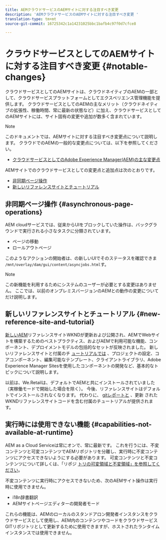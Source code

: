 ```yaml
---
title: AEMクラウドサービスのAEMサイトに対する注目すべき変更
description: 'AEMクラウドサービスのAEMサイトに対する注目すべき変更 '
translation-type: tm+mt
source-git-commit: 16725342c1a14231025bbc1bafb4c97f0d7cfce8

---
```



# クラウドサービスとしてのAEMサイトに対する注目すべき変更 {#notable-changes}

クラウドサービスとしてのAEMサイトは、クラウドネイティブのAEMの一部として、クラウドサービスプラットフォームとしてエクスペリエンス管理機能を提供します。 クラウドサービスとしてのAEMの主なメリット（クラウドネイティブの拡張性、稼働時間、常に最新の状態など）に加え、クラウドサービスとしてのAEMサイトには、サイト固有の変更や追加が数多く含まれています。

>[!NOTE]
>このドキュメントでは、AEMサイトに対する注目すべき変更点について説明します。 クラウドでのAEMの一般的な変更点については、以下を参照してください。
>
>* [クラウドサービスとしてのAdobe Experience Manager(AEM)の主な変更点](/help/release-notes/aem-cloud-changes.md)


AEMサイトでのクラウドサービスとしての変更点と追加点は次のとおりです。

* [非同期ページ操作](#asynchronous-page-operations)
* [新しいリファレンスサイトとチュートリアル](#new-reference-site-and-tutorial)

## 非同期ページ操作 {#asynchronous-page-operations}

AEM cloudサービスでは、従来からUIをブロックしていた操作は、バックグラウンドで実行される小さなタスクに分類されています。

* ページの移動
* ロールアウトページ

このようなアクションの開始者は、の新しいUIでそのステータスを確認できま `/mnt/overlay/dam/gui/content/asyncjobs.html`す。

>[!NOTE]
>
>この新機能を利用するためにシステムのユーザーが必要とする変更はありません。 ここでは、以前のオンプレミスバージョンのAEMとの動作の変更についてだけ説明します。

## 新しいリファレンスサイトとチュートリアル {#new-reference-site-and-tutorial}

[新しいAEM](https://wknd.site/)リファレンスサイトWKNDが更新および公開され、AEMでWebサイトを構築するためのベストプラクティス、およびAEMで利用可能な機能、コンポーネント、デプロイメントモデルの包括的なセットが反映されました。 新しいリファレンスサイトと付属のチ [ュートリアルでは](https://docs.adobe.com/content/help/en/experience-manager-learn/getting-started-wknd-tutorial-develop/overview.html) 、プロジェクトの設定、コアコンポーネント、編集可能なテンプレート、クライアントライブラリ、Adobe Experience Manager Sitesを使用したコンポーネントの開発など、基本的なトピックについて説明します。

以前は、We.Retailは、デフォルトでAEMと共にインストールされていました（実稼働モードで開始した場合を除く）。  今後、リファレンスサイトはデフォルトでインストールされなくなります。  代わりに、 [gitレポートと](https://github.com/adobe/aem-guides-wknd/) 、更新 [](https://docs.adobe.com/content/help/en/experience-manager-learn/getting-started-wknd-tutorial-develop/overview.html) されたWKNDリファレンスサイトコードを含む付属のチュートリアルが提供されます。

## 実行時には使用できない機能 {#capabilities-not-available-at-runtime}

AEM as a Cloud Serviceは常にオンで、常に最新です。 これを行うには、不変コンテンツと可変コンテンツでAEMリポジトリを分離し、実行時に不変コンテンツにアクセスできないようにする必要があります。 可変コンテンツと不変コンテンツについて詳しくは、「リポジ [トリの可変領域と不変領域」を参照してください](/help/implementing/developing/introduction/aem-project-content-package-structure.md#mutable-vs-immutable)。

不変コンテンツに実行時にアクセスできないため、次のAEMサイト操作は実行時に使用できません。

* i18n辞書翻訳
* AEMサイトページエディターの開発者モード

これらの機能は、AEMのローカルのスタンドアロン開発者インスタンスをクラウドサービスとして使用し、AEM内のコンテンツやコードをクラウドサービスGITリポジトリとして更新するために使用できますが、ホストされたランタイムインスタンスでは使用できません。

